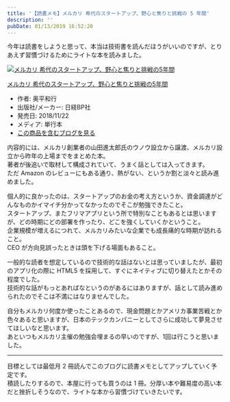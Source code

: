 ```yaml
---
title: '【読書メモ】メルカリ 希代のスタートアップ、野心と焦りと挑戦の 5 年間'
description: ''
pubDate: 01/13/2019 16:52:20
---
```


<p>今年は読書をしようと思って、本当は技術書を読んだほうがいいのですが、とりあえず習慣づけるためにライトな本を読みました。</p>

<p><div class="hatena-asin-detail"><a href="http://www.amazon.co.jp/exec/obidos/ASIN/4822289508/hatena-blog-22/"><img src="https://cdn-ak.f.st-hatena.com/images/fotolife/j/jotaki/20190726/20190726111844.jpg" class="hatena-asin-detail-image" alt="メルカリ  希代のスタートアップ、野心と焦りと挑戦の5年間" title="メルカリ  希代のスタートアップ、野心と焦りと挑戦の5年間"></a><div class="hatena-asin-detail-info"><p class="hatena-asin-detail-title"><a href="http://www.amazon.co.jp/exec/obidos/ASIN/4822289508/hatena-blog-22/">メルカリ  希代のスタートアップ、野心と焦りと挑戦の5年間</a></p><ul><li><span class="hatena-asin-detail-label">作者:</span> 奥平和行</li><li><span class="hatena-asin-detail-label">出版社/メーカー:</span> 日経BP社</li><li><span class="hatena-asin-detail-label">発売日:</span> 2018/11/22</li><li><span class="hatena-asin-detail-label">メディア:</span> 単行本</li><li><a href="http://d.hatena.ne.jp/asin/4822289508/hatena-blog-22" target="_blank">この商品を含むブログを見る</a></li></ul></div><div class="hatena-asin-detail-foot"></div></div></p>

<p>内容的には、メルカリ創業者の山田進太郎氏のウノウ設立から譲渡、メルカリ設立から昨年の上場までをまとめた本。<br/>
著者が後追いで取材して構成されていて、うまく話としては入ってきます。<br/>
ただ Amazon のレビューにもある通り、熱がない、というか割と淡々と読み進めました。</p>

<p>個人的に良かったのは、スタートアップのお金の考え方というか、資金調達がどんなものかイマイチ分かってなかったのでそこが勉強できたこと。<br/>
スタートアップ、またフリマアプリという所で特別なこともあるとは思いますが、どの時期にどの部署を作ったり、どこを強くしていくかということ。<br/>
企業規模が増えるにつれて、メルカリみたいな企業でも成長痛的な時期が訪れること。<br/>
CEO が方向見誤ったときは頭を下げる場面もあること。</p>

<p>一般的な読者を想定しているので技術的な話はないとは思っていましたが、最初のアプリ化の際に HTML5 を採用して、すぐにネイティブに切り替えたとかその程度でした。<br/>
技術的な話がもっとあればなというのがあるにはありますが、話として読み進められたのでそこは不満にはなりませんでした。</p>

<p>自分もメルカリ何度か使ったことあるので、現金問題とかアメリカ事業苦戦とか色々あると思いますが、日本のテックカンパニーとしてさらに成功して夢見させてほしいなと思います。<br/>
あといつもメルカリ主催の勉強会埋まるの早いのですが、1回は行こうと思いました。</p>

<hr />

<p>目標としては最低月 2 冊読んでこのブログに読書メモとしてアップしていく予定です。<br/>
積読したりするので、本屋に行っても買うのは 1 冊。分厚い本や難易度の高い本だと挫折しそうなので、ライトな本から習慣づけていきたいです。</p>
